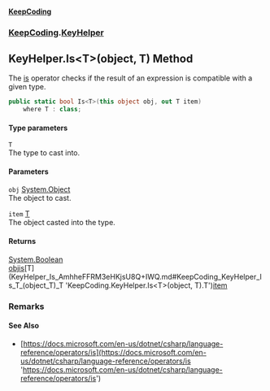 #### [KeepCoding](index.md 'index')
### [KeepCoding](KeepCoding.md 'KeepCoding').[KeyHelper](KeyHelper.md 'KeepCoding.KeyHelper')
## KeyHelper.Is&lt;T&gt;(object, T) Method
The [is](https://docs.microsoft.com/en-us/dotnet/csharp/language-reference/keywords/is 'https://docs.microsoft.com/en-us/dotnet/csharp/language-reference/keywords/is') operator checks if the result of an expression is compatible with a given type.  
```csharp
public static bool Is<T>(this object obj, out T item)
    where T : class;
```
#### Type parameters
<a name='KeepCoding_KeyHelper_Is_T_(object_T)_T'></a>
`T`  
The type to cast into.
  
#### Parameters
<a name='KeepCoding_KeyHelper_Is_T_(object_T)_obj'></a>
`obj` [System.Object](https://docs.microsoft.com/en-us/dotnet/api/System.Object 'System.Object')  
The object to cast.
  
<a name='KeepCoding_KeyHelper_Is_T_(object_T)_item'></a>
`item` [T](KeyHelper_Is_AmhheFFRM3eHKjsU8Q+IWQ.md#KeepCoding_KeyHelper_Is_T_(object_T)_T 'KeepCoding.KeyHelper.Is&lt;T&gt;(object, T).T')  
The object casted into the type.
  
#### Returns
[System.Boolean](https://docs.microsoft.com/en-us/dotnet/api/System.Boolean 'System.Boolean')  
[obj](KeyHelper_Is_AmhheFFRM3eHKjsU8Q+IWQ.md#KeepCoding_KeyHelper_Is_T_(object_T)_obj 'KeepCoding.KeyHelper.Is&lt;T&gt;(object, T).obj')[is](https://docs.microsoft.com/en-us/dotnet/csharp/language-reference/keywords/is 'https://docs.microsoft.com/en-us/dotnet/csharp/language-reference/keywords/is')[T](KeyHelper_Is_AmhheFFRM3eHKjsU8Q+IWQ.md#KeepCoding_KeyHelper_Is_T_(object_T)_T 'KeepCoding.KeyHelper.Is&lt;T&gt;(object, T).T')[item](KeyHelper_Is_AmhheFFRM3eHKjsU8Q+IWQ.md#KeepCoding_KeyHelper_Is_T_(object_T)_item 'KeepCoding.KeyHelper.Is&lt;T&gt;(object, T).item')
### Remarks
#### See Also
- [https://docs.microsoft.com/en-us/dotnet/csharp/language-reference/operators/is](https://docs.microsoft.com/en-us/dotnet/csharp/language-reference/operators/is 'https://docs.microsoft.com/en-us/dotnet/csharp/language-reference/operators/is')
